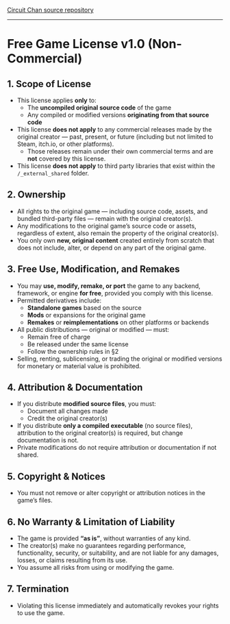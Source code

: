 [Circuit Chan source repository](https://github.com/greeenlaser/circuit_game)

---

# Free Game License v1.0 (Non-Commercial)

## 1. Scope of License
- This license applies **only** to:
  - The **uncompiled original source code** of the game
  - Any compiled or modified versions **originating from that source code**
- This license **does not apply** to any commercial releases made by the original creator — past, present, or future (including but not limited to Steam, itch.io, or other platforms).  
  - Those releases remain under their own commercial terms and are **not** covered by this license.
- This license **does not apply** to third party libraries that exist within the `/_external_shared` folder.

## 2. Ownership
- All rights to the original game — including source code, assets, and bundled third-party files — remain with the original creator(s).
- Any modifications to the original game’s source code or assets, regardless of extent, also remain the property of the original creator(s).
- You only own **new, original content** created entirely from scratch that does not include, alter, or depend on any part of the original game.

## 3. Free Use, Modification, and Remakes
- You may **use, modify, remake, or port** the game to any backend, framework, or engine **for free**, provided you comply with this license.
- Permitted derivatives include:
  - **Standalone games** based on the source  
  - **Mods** or expansions for the original game  
  - **Remakes** or **reimplementations** on other platforms or backends
- All public distributions — original or modified — must:
  - Remain free of charge  
  - Be released under the same license  
  - Follow the ownership rules in §2
- Selling, renting, sublicensing, or trading the original or modified versions for monetary or material value is prohibited.

## 4. Attribution & Documentation
- If you distribute **modified source files**, you must:
  - Document all changes made
  - Credit the original creator(s)
- If you distribute **only a compiled executable** (no source files), attribution to the original creator(s) is required, but change documentation is not.
- Private modifications do not require attribution or documentation if not shared.

## 5. Copyright & Notices
- You must not remove or alter copyright or attribution notices in the game’s files.

## 6. No Warranty & Limitation of Liability
- The game is provided **“as is”**, without warranties of any kind.
- The creator(s) make no guarantees regarding performance, functionality, security, or suitability, and are not liable for any damages, losses, or claims resulting from its use.
- You assume all risks from using or modifying the game.

## 7. Termination
- Violating this license immediately and automatically revokes your rights to use the game.
